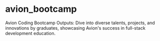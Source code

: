 # avion_bootcamp
Avion Coding Bootcamp Outputs: Dive into diverse talents, projects, and innovations by graduates, showcasing Avion's success in full-stack development education.
